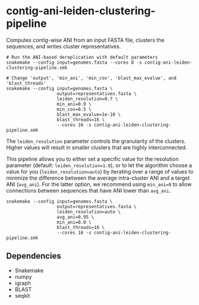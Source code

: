# contig-ani-leiden-clustering-pipeline

Computes *contig-wise* ANI from an input FASTA file, clusters the sequences, and writes cluster representatives.

```
# Run the ANI-based dereplication with default parameters
snakemake --config input=genomes.fasta --cores 8 -s contig-ani-leiden-clustering-pipeline.smk

# Change 'output', 'min_ani', 'min_cov', 'blast_max_evalue', and 'blast_threads'
snakemake --config input=genomes.fasta \
                   output=representatives.fasta \
                   leiden_resolution=0.7 \
                   min_ani=0.9 \
                   min_cov=0.5 \
                   blast_max_evalue=1e-10 \
                   blast_threads=16 \
                   --cores 16 -s contig-ani-leiden-clustering-pipeline.smk
```

The `leiden_resolution` parameter controls the granularity of the clusters. Higher values will result in smaller clusters that are highly interconnected.

This pipeline allows you to either set a specific value for the resolution parameter (default: `leiden_resolution=1.0`), or to let the algorithm choose a value for you (`leiden_resolution=auto`) by iterating over a range of values to minimize the difference between the average intra-cluster ANI and a target ANI (`avg_ani`). For the latter option, we recommend using `min_ani=0` to allow connections between sequences that have ANI lower than `avg_ani`.

```
snakemake --config input=genomes.fasta \
                   output=representatives.fasta \
                   leiden_resolution=auto \
                   avg_ani=0.95 \
                   min_ani=0.0 \
                   blast_threads=16 \
                   --cores 16 -s contig-ani-leiden-clustering-pipeline.smk
```

## Dependencies
- Snakemake
- numpy
- igraph
- BLAST
- seqkit

